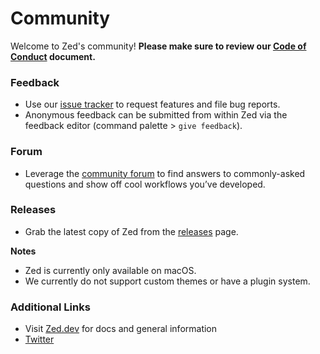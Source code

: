 # Community

Welcome to Zed's community! **Please make sure to review our [Code of Conduct](https://docs.zed.dev/community/code-of-conduct) document.**

### Feedback

- Use our [issue tracker](https://github.com/zed-industries/community/issues/new/choose) to request features and file bug reports.
- Anonymous feedback can be submitted from within Zed via the feedback editor (command palette > `give feedback`).

### Forum

- Leverage the [community forum](https://github.com/zed-industries/community/discussions) to find answers to commonly-asked questions and show off cool workflows you’ve developed.

### Releases

- Grab the latest copy of Zed from the [releases](https://zed.dev/releases) page.

**Notes**

- Zed is currently only available on macOS.
- We currently do not support custom themes or have a plugin system.

### Additional Links

- Visit [Zed.dev](https://zed.dev/) for docs and general information
- [Twitter](https://twitter.com/zeddotdev)

